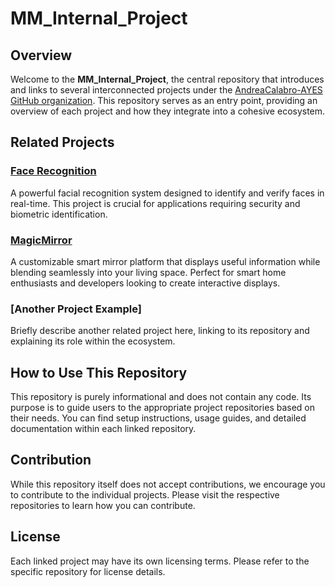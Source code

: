 # MM_Internal_Project

## Overview
Welcome to the **MM_Internal_Project**, the central repository that introduces and links to several interconnected projects under the [AndreaCalabro-AYES GitHub organization](https://github.com/AndreaCalabro-AYES). This repository serves as an entry point, providing an overview of each project and how they integrate into a cohesive ecosystem.

## Related Projects

### [Face Recognition](https://github.com/AndreaCalabro-AYES/face_recognition)
A powerful facial recognition system designed to identify and verify faces in real-time. This project is crucial for applications requiring security and biometric identification.

### [MagicMirror](https://github.com/AndreaCalabro-AYES/MagicMirror)
A customizable smart mirror platform that displays useful information while blending seamlessly into your living space. Perfect for smart home enthusiasts and developers looking to create interactive displays.

### [Another Project Example]
Briefly describe another related project here, linking to its repository and explaining its role within the ecosystem.

## How to Use This Repository
This repository is purely informational and does not contain any code. Its purpose is to guide users to the appropriate project repositories based on their needs. You can find setup instructions, usage guides, and detailed documentation within each linked repository.

## Contribution
While this repository itself does not accept contributions, we encourage you to contribute to the individual projects. Please visit the respective repositories to learn how you can contribute.

## License
Each linked project may have its own licensing terms. Please refer to the specific repository for license details.
